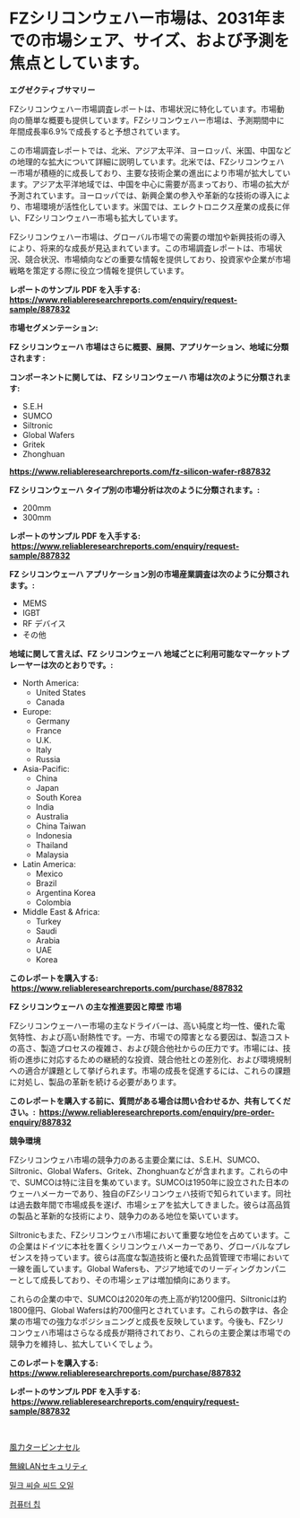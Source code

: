 <p><h1>FZシリコンウェハー市場は、2031年までの市場シェア、サイズ、および予測を焦点としています。</h1></p><p><strong>エグゼクティブサマリー</strong></p>
<p><p>FZシリコンウェハー市場調査レポートは、市場状況に特化しています。市場動向の簡単な概要も提供しています。FZシリコンウェハー市場は、予測期間中に年間成長率6.9%で成長すると予想されています。</p><p>この市場調査レポートでは、北米、アジア太平洋、ヨーロッパ、米国、中国などの地理的な拡大について詳細に説明しています。北米では、FZシリコンウェハー市場が積極的に成長しており、主要な技術企業の進出により市場が拡大しています。アジア太平洋地域では、中国を中心に需要が高まっており、市場の拡大が予測されています。ヨーロッパでは、新興企業の参入や革新的な技術の導入により、市場環境が活性化しています。米国では、エレクトロニクス産業の成長に伴い、FZシリコンウェハー市場も拡大しています。</p><p>FZシリコンウェハー市場は、グローバル市場での需要の増加や新興技術の導入により、将来的な成長が見込まれています。この市場調査レポートは、市場状況、競合状況、市場傾向などの重要な情報を提供しており、投資家や企業が市場戦略を策定する際に役立つ情報を提供しています。</p></p>
<p><strong>レポートのサンプル PDF を入手する: <a href="https://www.reliableresearchreports.com/enquiry/request-sample/887832">https://www.reliableresearchreports.com/enquiry/request-sample/887832</a></strong></p>
<p><strong>市場セグメンテーション:</strong></p>
<p><strong> FZ シリコンウェーハ 市場はさらに概要、展開、アプリケーション、地域に分類されます :</strong></p>
<p><strong>コンポーネントに関しては、 FZ シリコンウェーハ 市場は次のように分類されます: &nbsp;</strong></p>
<p><ul><li>S.E.H</li><li>SUMCO</li><li>Siltronic</li><li>Global Wafers</li><li>Gritek</li><li>Zhonghuan</li></ul></p>
<p><strong><a href="https://www.reliableresearchreports.com/fz-silicon-wafer-r887832">https://www.reliableresearchreports.com/fz-silicon-wafer-r887832</a></strong></p>
<p><strong> FZ シリコンウェーハ タイプ別の市場分析は次のように分類されます。:</strong></p>
<p><ul><li>200mm</li><li>300mm</li></ul></p>
<p><strong>レポートのサンプル PDF を入手する: &nbsp;<a href="https://www.reliableresearchreports.com/enquiry/request-sample/887832">https://www.reliableresearchreports.com/enquiry/request-sample/887832</a></strong></p>
<p><strong> FZ シリコンウェーハ アプリケーション別の市場産業調査は次のように分類されます。:</strong></p>
<p><ul><li>MEMS</li><li>IGBT</li><li>RF デバイス</li><li>その他</li></ul></p>
<p><strong>地域に関して言えば、FZ シリコンウェーハ 地域ごとに利用可能なマーケットプレーヤーは次のとおりです。:</strong></p>
<p><ul>
    <li>
        North America:
        <ul>
            <li>United States</li>
            <li>Canada</li>
        </ul>
    </li>
    <li>
        Europe:
        <ul>
            <li>Germany</li>
            <li>France</li>
            <li>U.K.</li>
            <li>Italy</li>
            <li>Russia</li>
        </ul>
    </li>
    <li>
        Asia-Pacific:
        <ul>
            <li>China</li>
            <li>Japan</li>
            <li>South Korea</li>
            <li>India</li>
            <li>Australia</li>
            <li>China Taiwan</li>
            <li>Indonesia</li>
            <li>Thailand</li>
            <li>Malaysia</li>
        </ul>
    </li>
    <li>
        Latin America:
        <ul>
            <li>Mexico</li>
            <li>Brazil</li>
            <li>Argentina Korea</li>
            <li>Colombia</li>
        </ul>
    </li>
    <li>
        Middle East & Africa:
        <ul>
            <li>Turkey</li>
            <li>Saudi</li>
            <li>Arabia</li>
            <li>UAE</li>
            <li>Korea</li>
        </ul>
    </li>
    </ul></p>
<p><strong>このレポートを購入する: &nbsp;<a href="https://www.reliableresearchreports.com/purchase/887832">https://www.reliableresearchreports.com/purchase/887832</a></strong></p>
<p><strong>FZ シリコンウェーハ の主な推進要因と障壁 市場</strong></p>
<p><p>FZシリコンウェーハー市場の主なドライバーは、高い純度と均一性、優れた電気特性、および高い耐熱性です。一方、市場での障害となる要因は、製造コストの高さ、製造プロセスの複雑さ、および競合他社からの圧力です。市場には、技術の進歩に対応するための継続的な投資、競合他社との差別化、および環境規制への適合が課題として挙げられます。市場の成長を促進するには、これらの課題に対処し、製品の革新を続ける必要があります。</p></p>
<p><strong>このレポートを購入する前に、質問がある場合は問い合わせるか、共有してください。:&nbsp; <a href="https://www.reliableresearchreports.com/enquiry/pre-order-enquiry/887832">https://www.reliableresearchreports.com/enquiry/pre-order-enquiry/887832</a></strong></p>
<p><strong>競争環境</strong></p>
<p><p>FZシリコンウェハ市場の競争力のある主要企業には、S.E.H、SUMCO、Siltronic、Global Wafers、Gritek、Zhonghuanなどが含まれます。これらの中で、SUMCOは特に注目を集めています。SUMCOは1950年に設立された日本のウェーハメーカーであり、独自のFZシリコンウェハ技術で知られています。同社は過去数年間で市場成長を遂げ、市場シェアを拡大してきました。彼らは高品質の製品と革新的な技術により、競争力のある地位を築いています。</p><p>Siltronicもまた、FZシリコンウェハ市場において重要な地位を占めています。この企業はドイツに本社を置くシリコンウェハメーカーであり、グローバルなプレゼンスを持っています。彼らは高度な製造技術と優れた品質管理で市場において一線を画しています。Global Wafersも、アジア地域でのリーディングカンパニーとして成長しており、その市場シェアは増加傾向にあります。</p><p>これらの企業の中で、SUMCOは2020年の売上高が約1200億円、Siltronicは約1800億円、Global Wafersは約700億円とされています。これらの数字は、各企業の市場での強力なポジショニングと成長を反映しています。今後も、FZシリコンウェハ市場はさらなる成長が期待されており、これらの主要企業は市場での競争力を維持し、拡大していくでしょう。</p></p>
<p><strong>このレポートを購入する: &nbsp; <a href="https://www.reliableresearchreports.com/purchase/887832">https://www.reliableresearchreports.com/purchase/887832</a></strong></p>
<p><strong>レポートのサンプル PDF を入手する: &nbsp;<a href="https://www.reliableresearchreports.com/enquiry/request-sample/887832">https://www.reliableresearchreports.com/enquiry/request-sample/887832</a></strong><strong></strong></p>
<p>&nbsp;</p>
<p><p><a href="https://medium.com/@austinallan03/%E9%A2%A8%E5%8A%9B%E3%82%BF%E3%83%BC%E3%83%93%E3%83%B3%E3%83%8A%E3%82%BB%E3%83%AB%E5%B8%82%E5%A0%B4%E3%82%A4%E3%83%B3%E3%82%B5%E3%82%A4%E3%83%88-%E5%B8%82%E5%A0%B4%E3%81%AE%E5%8B%95%E5%90%91-%E6%88%90%E9%95%B7-2024%E5%B9%B4%E3%81%8B%E3%82%892031%E5%B9%B4%E3%81%BE%E3%81%A7%E3%81%AE%E4%BA%88%E6%B8%AC-c9ddedf41df0">風力タービンナセル</a></p><p><a href="https://medium.com/@linabernier2023/wlan%E3%82%BB%E3%82%AD%E3%83%A5%E3%83%AA%E3%83%86%E3%82%A3%E5%B8%82%E5%A0%B4-%E5%B8%82%E5%A0%B4%E3%81%AEcagr-%E5%B8%82%E5%A0%B4%E3%83%88%E3%83%AC%E3%83%B3%E3%83%89-%E6%88%90%E9%95%B7%E6%88%A6%E7%95%A5%E3%81%AB%E9%96%A2%E3%81%99%E3%82%8Binsights-76a29a85a65b">無線LANセキュリティ</a></p><p><a href="https://medium.com/@verniemorar2023/%EC%94%A8%EC%95%97%EA%B8%B0%EB%A6%84%EC%9D%98-%EC%8B%9C%EC%9E%A5-%EC%A7%80%ED%91%9C-%ED%95%B4%EB%8F%85-%EC%8B%9C%EC%9E%A5-%EC%A0%90%EC%9C%A0%EC%9C%A8-%ED%8A%B8%EB%A0%8C%EB%93%9C-%EB%B0%8F-%EC%84%B1%EC%9E%A5-%ED%8C%A8%ED%84%B4-0298692cbe81">밀크 씨슬 씨드 오일</a></p><p><a href="https://medium.com/@evo032/2024%EB%85%84%EB%B6%80%ED%84%B0-2031%EB%85%84%EA%B9%8C%EC%A7%80-%EA%B8%B0%EA%B0%84-%EB%8F%99%EC%95%88%EC%9D%98-%EC%BB%B4%ED%93%A8%ED%84%B0-%EC%B9%A9-%EC%8B%9C%EC%9E%A5-%EB%B6%84%EC%84%9D-%EB%B0%8F-%EC%82%AC%EC%9D%B4%EC%A6%88-%EC%98%88%EC%B8%A1-c00ad9b615db">컴퓨터 칩</a></p></p>
